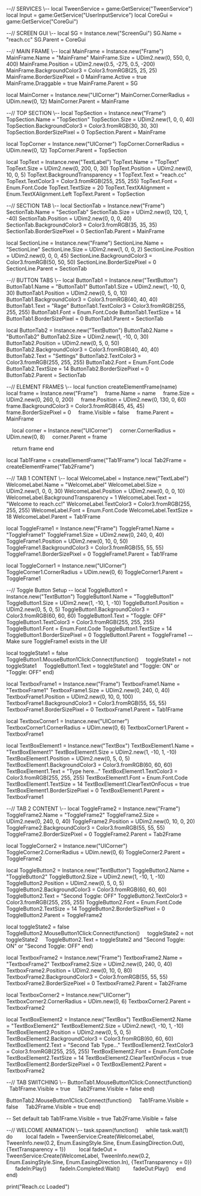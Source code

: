 --// SERVICES \\--
local TweenService = game:GetService("TweenService")
local Input = game:GetService("UserInputService")
local CoreGui = game:GetService("CoreGui")

--// SCREEN GUI \\--
local SG = Instance.new("ScreenGui")
SG.Name = "reach.cc"
SG.Parent = CoreGui

--// MAIN FRAME \\--
local MainFrame = Instance.new("Frame")
MainFrame.Name = "MainFrame"
MainFrame.Size = UDim2.new(0, 550, 0, 400)
MainFrame.Position = UDim2.new(0.5, -275, 0.5, -200)
MainFrame.BackgroundColor3 = Color3.fromRGB(25, 25, 25)
MainFrame.BorderSizePixel = 0
MainFrame.Active = true
MainFrame.Draggable = true
MainFrame.Parent = SG

local MainCorner = Instance.new("UICorner")
MainCorner.CornerRadius = UDim.new(0, 12)
MainCorner.Parent = MainFrame

--// TOP SECTION \\--
local TopSection = Instance.new("Frame")
TopSection.Name = "TopSection"
TopSection.Size = UDim2.new(1, 0, 0, 40)
TopSection.BackgroundColor3 = Color3.fromRGB(30, 30, 30)
TopSection.BorderSizePixel = 0
TopSection.Parent = MainFrame

local TopCorner = Instance.new("UICorner")
TopCorner.CornerRadius = UDim.new(0, 12)
TopCorner.Parent = TopSection

local TopText = Instance.new("TextLabel")
TopText.Name = "TopText"
TopText.Size = UDim2.new(0, 200, 0, 30)
TopText.Position = UDim2.new(0, 10, 0, 5)
TopText.BackgroundTransparency = 1
TopText.Text = "reach.cc"
TopText.TextColor3 = Color3.fromRGB(255, 255, 255)
TopText.Font = Enum.Font.Code
TopText.TextSize = 20
TopText.TextXAlignment = Enum.TextXAlignment.Left
TopText.Parent = TopSection

--// SECTION TAB \\--
local SectionTab = Instance.new("Frame")
SectionTab.Name = "SectionTab"
SectionTab.Size = UDim2.new(0, 120, 1, -40)
SectionTab.Position = UDim2.new(0, 0, 0, 40)
SectionTab.BackgroundColor3 = Color3.fromRGB(35, 35, 35)
SectionTab.BorderSizePixel = 0
SectionTab.Parent = MainFrame

local SectionLine = Instance.new("Frame")
SectionLine.Name = "SectionLine"
SectionLine.Size = UDim2.new(1, 0, 0, 2)
SectionLine.Position = UDim2.new(0, 0, 0, 45)
SectionLine.BackgroundColor3 = Color3.fromRGB(50, 50, 50)
SectionLine.BorderSizePixel = 0
SectionLine.Parent = SectionTab

--// BUTTON TABS \\--
local ButtonTab1 = Instance.new("TextButton")
ButtonTab1.Name = "ButtonTab1"
ButtonTab1.Size = UDim2.new(1, -10, 0, 30)
ButtonTab1.Position = UDim2.new(0, 5, 0, 10)
ButtonTab1.BackgroundColor3 = Color3.fromRGB(40, 40, 40)
ButtonTab1.Text = "Rage"
ButtonTab1.TextColor3 = Color3.fromRGB(255, 255, 255)
ButtonTab1.Font = Enum.Font.Code
ButtonTab1.TextSize = 14
ButtonTab1.BorderSizePixel = 0
ButtonTab1.Parent = SectionTab

local ButtonTab2 = Instance.new("TextButton")
ButtonTab2.Name = "ButtonTab2"
ButtonTab2.Size = UDim2.new(1, -10, 0, 30)
ButtonTab2.Position = UDim2.new(0, 5, 0, 50)
ButtonTab2.BackgroundColor3 = Color3.fromRGB(40, 40, 40)
ButtonTab2.Text = "Settings"
ButtonTab2.TextColor3 = Color3.fromRGB(255, 255, 255)
ButtonTab2.Font = Enum.Font.Code
ButtonTab2.TextSize = 14
ButtonTab2.BorderSizePixel = 0
ButtonTab2.Parent = SectionTab

--// ELEMENT FRAMES \\--
local function createElementFrame(name)
    local frame = Instance.new("Frame")
    frame.Name = name
    frame.Size = UDim2.new(0, 260, 0, 200)
    frame.Position = UDim2.new(0, 130, 0, 60)
    frame.BackgroundColor3 = Color3.fromRGB(45, 45, 45)
    frame.BorderSizePixel = 0
    frame.Visible = false
    frame.Parent = MainFrame

    local corner = Instance.new("UICorner")
    corner.CornerRadius = UDim.new(0, 8)
    corner.Parent = frame

    return frame
end

local Tab1Frame = createElementFrame("Tab1Frame")
local Tab2Frame = createElementFrame("Tab2Frame")

--// TAB 1 CONTENT \\--
local WelcomeLabel = Instance.new("TextLabel")
WelcomeLabel.Name = "WelcomeLabel"
WelcomeLabel.Size = UDim2.new(1, 0, 0, 30)
WelcomeLabel.Position = UDim2.new(0, 0, 0, 10)
WelcomeLabel.BackgroundTransparency = 1
WelcomeLabel.Text = "Welcome to reach.cc!"
WelcomeLabel.TextColor3 = Color3.fromRGB(255, 255, 255)
WelcomeLabel.Font = Enum.Font.Code
WelcomeLabel.TextSize = 18
WelcomeLabel.Parent = Tab1Frame

local ToggleFrame1 = Instance.new("Frame")
ToggleFrame1.Name = "ToggleFrame1"
ToggleFrame1.Size = UDim2.new(0, 240, 0, 40)
ToggleFrame1.Position = UDim2.new(0, 10, 0, 50)
ToggleFrame1.BackgroundColor3 = Color3.fromRGB(55, 55, 55)
ToggleFrame1.BorderSizePixel = 0
ToggleFrame1.Parent = Tab1Frame

local ToggleCorner1 = Instance.new("UICorner")
ToggleCorner1.CornerRadius = UDim.new(0, 6)
ToggleCorner1.Parent = ToggleFrame1

--// Toggle Button Setup \--
local ToggleButton1 = Instance.new("TextButton")
ToggleButton1.Name = "ToggleButton1"
ToggleButton1.Size = UDim2.new(1, -10, 1, -10)
ToggleButton1.Position = UDim2.new(0, 5, 0, 5)
ToggleButton1.BackgroundColor3 = Color3.fromRGB(60, 60, 60)
ToggleButton1.Text = "Toggle: OFF"
ToggleButton1.TextColor3 = Color3.fromRGB(255, 255, 255)
ToggleButton1.Font = Enum.Font.Code
ToggleButton1.TextSize = 14
ToggleButton1.BorderSizePixel = 0
ToggleButton1.Parent = ToggleFrame1 -- Make sure ToggleFrame1 exists in the UI!

local toggleState1 = false
ToggleButton1.MouseButton1Click:Connect(function()
    toggleState1 = not toggleState1
    ToggleButton1.Text = toggleState1 and "Toggle: ON" or "Toggle: OFF"
end)

local TextboxFrame1 = Instance.new("Frame")
TextboxFrame1.Name = "TextboxFrame1"
TextboxFrame1.Size = UDim2.new(0, 240, 0, 40)
TextboxFrame1.Position = UDim2.new(0, 10, 0, 100)
TextboxFrame1.BackgroundColor3 = Color3.fromRGB(55, 55, 55)
TextboxFrame1.BorderSizePixel = 0
TextboxFrame1.Parent = Tab1Frame

local TextboxCorner1 = Instance.new("UICorner")
TextboxCorner1.CornerRadius = UDim.new(0, 6)
TextboxCorner1.Parent = TextboxFrame1

local TextBoxElement1 = Instance.new("TextBox")
TextBoxElement1.Name = "TextBoxElement1"
TextBoxElement1.Size = UDim2.new(1, -10, 1, -10)
TextBoxElement1.Position = UDim2.new(0, 5, 0, 5)
TextBoxElement1.BackgroundColor3 = Color3.fromRGB(60, 60, 60)
TextBoxElement1.Text = "Type here..."
TextBoxElement1.TextColor3 = Color3.fromRGB(255, 255, 255)
TextBoxElement1.Font = Enum.Font.Code
TextBoxElement1.TextSize = 14
TextBoxElement1.ClearTextOnFocus = true
TextBoxElement1.BorderSizePixel = 0
TextBoxElement1.Parent = TextboxFrame1

--// TAB 2 CONTENT \\--
local ToggleFrame2 = Instance.new("Frame")
ToggleFrame2.Name = "ToggleFrame2"
ToggleFrame2.Size = UDim2.new(0, 240, 0, 40)
ToggleFrame2.Position = UDim2.new(0, 10, 0, 20)
ToggleFrame2.BackgroundColor3 = Color3.fromRGB(55, 55, 55)
ToggleFrame2.BorderSizePixel = 0
ToggleFrame2.Parent = Tab2Frame

local ToggleCorner2 = Instance.new("UICorner")
ToggleCorner2.CornerRadius = UDim.new(0, 6)
ToggleCorner2.Parent = ToggleFrame2

local ToggleButton2 = Instance.new("TextButton")
ToggleButton2.Name = "ToggleButton2"
ToggleButton2.Size = UDim2.new(1, -10, 1, -10)
ToggleButton2.Position = UDim2.new(0, 5, 0, 5)
ToggleButton2.BackgroundColor3 = Color3.fromRGB(60, 60, 60)
ToggleButton2.Text = "Second Toggle: OFF"
ToggleButton2.TextColor3 = Color3.fromRGB(255, 255, 255)
ToggleButton2.Font = Enum.Font.Code
ToggleButton2.TextSize = 14
ToggleButton2.BorderSizePixel = 0
ToggleButton2.Parent = ToggleFrame2

local toggleState2 = false
ToggleButton2.MouseButton1Click:Connect(function()
    toggleState2 = not toggleState2
    ToggleButton2.Text = toggleState2 and "Second Toggle: ON" or "Second Toggle: OFF"
end)

local TextboxFrame2 = Instance.new("Frame")
TextboxFrame2.Name = "TextboxFrame2"
TextboxFrame2.Size = UDim2.new(0, 240, 0, 40)
TextboxFrame2.Position = UDim2.new(0, 10, 0, 80)
TextboxFrame2.BackgroundColor3 = Color3.fromRGB(55, 55, 55)
TextboxFrame2.BorderSizePixel = 0
TextboxFrame2.Parent = Tab2Frame

local TextboxCorner2 = Instance.new("UICorner")
TextboxCorner2.CornerRadius = UDim.new(0, 6)
TextboxCorner2.Parent = TextboxFrame2

local TextBoxElement2 = Instance.new("TextBox")
TextBoxElement2.Name = "TextBoxElement2"
TextBoxElement2.Size = UDim2.new(1, -10, 1, -10)
TextBoxElement2.Position = UDim2.new(0, 5, 0, 5)
TextBoxElement2.BackgroundColor3 = Color3.fromRGB(60, 60, 60)
TextBoxElement2.Text = "Second Tab Type..."
TextBoxElement2.TextColor3 = Color3.fromRGB(255, 255, 255)
TextBoxElement2.Font = Enum.Font.Code
TextBoxElement2.TextSize = 14
TextBoxElement2.ClearTextOnFocus = true
TextBoxElement2.BorderSizePixel = 0
TextBoxElement2.Parent = TextboxFrame2

--// TAB SWITCHING \\--
ButtonTab1.MouseButton1Click:Connect(function()
    Tab1Frame.Visible = true
    Tab2Frame.Visible = false
end)

ButtonTab2.MouseButton1Click:Connect(function()
    Tab1Frame.Visible = false
    Tab2Frame.Visible = true
end)

-- Set default tab
Tab1Frame.Visible = true
Tab2Frame.Visible = false

--// WELCOME ANIMATION \\--
task.spawn(function()
    while task.wait(1) do
        local fadeIn = TweenService:Create(WelcomeLabel, TweenInfo.new(0.2, Enum.EasingStyle.Sine, Enum.EasingDirection.Out), {TextTransparency = 1})
        local fadeOut = TweenService:Create(WelcomeLabel, TweenInfo.new(0.2, Enum.EasingStyle.Sine, Enum.EasingDirection.In), {TextTransparency = 0})
        fadeIn:Play()
        fadeIn.Completed:Wait()
        fadeOut:Play()
    end
end)

print("Reach.cc Loaded")
